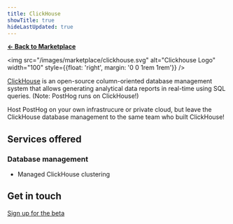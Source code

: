 ```yaml
---
title: ClickHouse
showTitle: true
hideLastUpdated: true
---
```


**[← Back to Marketplace](/marketplace)**

<img src="/images/marketplace/clickhouse.svg" alt="Clickhouse Logo" width="100" style={{float: 'right', margin: '0 0 1rem 1rem'}} />

[ClickHouse](https://clickhouse.com) is an open-source column-oriented database management system that allows generating analytical data reports in real-time using SQL queries. (Note: PostHog runs on ClickHouse!)

Host PostHog on your own infrastrucure or private cloud, but leave the ClickHouse database management to the same team who built ClickHouse!

## Services offered

### Database management

- Managed ClickHouse clustering

## Get in touch

[Sign up for the beta](#)
